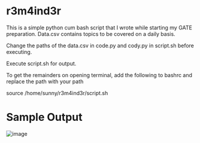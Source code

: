# r3m4ind3r
This is a simple python cum bash script that I wrote while starting my GATE preparation.
Data.csv contains topics to be covered on a daily basis.

Change the paths of the data.csv in code.py and cody.py in script.sh before executing.

Execute script.sh for output.

To get the remainders on opening terminal, add the following to bashrc and replace the path with your path

source /home/sunny/r3m4ind3r/script.sh

# Sample Output


![image](https://user-images.githubusercontent.com/64414178/85223024-509f8f80-b3dd-11ea-8372-4b7c202a6c01.png)


